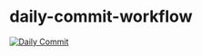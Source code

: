 # daily-commit-workflow
[![Daily Commit](https://github.com/soukaryo-chandra/daily-commit-workflow/actions/workflows/daily-commit.yml/badge.svg)](https://github.com/soukaryo-chandra/daily-commit-workflow/actions/workflows/daily-commit.yml)
